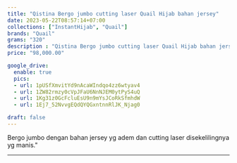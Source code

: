 ```yaml
---
title: "Qistina Bergo jumbo cutting laser Quail Hijab bahan jersey"
date: 2023-05-22T08:57:14+07:00
collections: ["InstantHijab", "Quail"]
brands: "Quail"
grams: "320"
description : "Qistina Bergo jumbo cutting laser Quail Hijab bahan jersey"
price: "98,000.00"

google_drive:
  enable: true
  pics:
  - url: 1pUSfXmvitYd9nAcaWIndqo4zz6wtyav4
  - url: 1ZW82rmzy0cVpJFaU6NnNJEM0ytPyS4uQ
  - url: 1Kg31z0GcFcluEsU9n9mYsJCoRkSfmhdW
  - url: 1Ej7_52NvvgEQdQYQGxntnnRlJK_Njag0

draft: false
---
```


Bergo jumbo dengan bahan jersey yg adem dan cutting laser disekelilingnya yg manis."

-----------      
   
